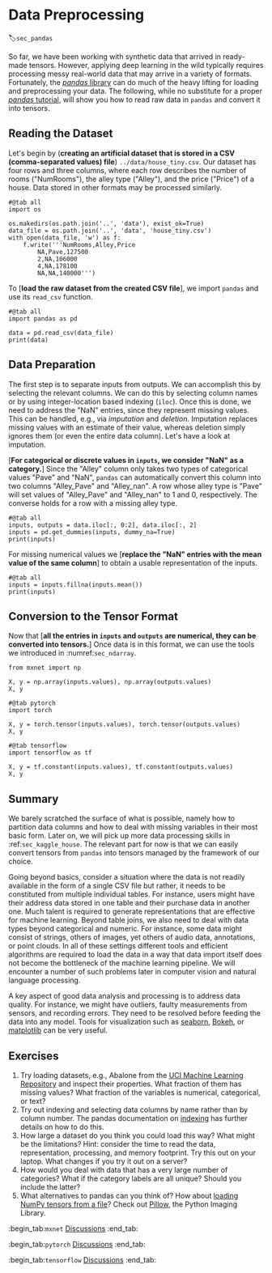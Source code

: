 # Data Preprocessing
:label:`sec_pandas`

So far, we have been working with synthetic data
that arrived in ready-made tensors.
However, applying deep learning in the wild
typically requires processing messy
real-world data that may arrive
in a variety of formats.
Fortunately, the [*pandas* library](https://pandas.pydata.org/) 
can do much of the heavy lifting
for loading and preprocessing your data.
The following, while no substitute for a proper [*pandas* tutorial](https://pandas.pydata.org/pandas-docs/stable/user_guide/10min.html), will show you 
how to read raw data in `pandas` and convert it into tensors. 


## Reading the Dataset

Let's begin by (**creating an artificial dataset that is stored in a
CSV (comma-separated values) file**)
`../data/house_tiny.csv`. Our dataset has four rows and three columns, where each row describes the number of rooms ("NumRooms"), the alley type ("Alley"), and the price ("Price") of a house. Data stored in other
formats may be processed similarly.

```{.python .input}
#@tab all
import os

os.makedirs(os.path.join('..', 'data'), exist_ok=True)
data_file = os.path.join('..', 'data', 'house_tiny.csv')
with open(data_file, 'w') as f:
    f.write('''NumRooms,Alley,Price
        NA,Pave,127500
        2,NA,106000
        4,NA,178100
        NA,NA,140000''')
```

To [**load the raw dataset from the created CSV file**],
we import `pandas` and use its `read_csv` function.

```{.python .input}
#@tab all
import pandas as pd

data = pd.read_csv(data_file)
print(data)
```

## Data Preparation

The first step is to separate inputs from outputs. We can accomplish this by selecting the relevant columns. We can do this by selecting column names or by using integer-location based indexing (`iloc`). Once this is done, we need to address the "NaN" entries, since they represent missing values. This can be handled, e.g., via *imputation* and *deletion*. Imputation replaces missing values with an estimate of their value, whereas deletion simply ignores them (or even the entire data column). Let's have a look at imputation. 

[**For categorical or discrete values in `inputs`, we consider "NaN" as a category.**]
Since the "Alley" column only takes two types of categorical values "Pave" and "NaN",
`pandas` can automatically convert this column into two columns "Alley_Pave" and "Alley_nan".
A row whose alley type is "Pave" will set values of "Alley_Pave" and "Alley_nan" to 1 and 0, respectively. The converse holds for a row with a missing alley type.

```{.python .input}
#@tab all
inputs, outputs = data.iloc[:, 0:2], data.iloc[:, 2]
inputs = pd.get_dummies(inputs, dummy_na=True)
print(inputs)
```

For missing numerical values 
we [**replace the "NaN" entries with the mean value of the same column**] to obtain a usable representation of the inputs.

```{.python .input}
#@tab all
inputs = inputs.fillna(inputs.mean())
print(inputs)
```

## Conversion to the Tensor Format

Now that [**all the entries in `inputs` and `outputs` are numerical, they can be converted into tensors.**]
Once data is in this format, we can use the tools we introduced in :numref:`sec_ndarray`.

```{.python .input}
from mxnet import np

X, y = np.array(inputs.values), np.array(outputs.values)
X, y
```

```{.python .input}
#@tab pytorch
import torch

X, y = torch.tensor(inputs.values), torch.tensor(outputs.values)
X, y
```

```{.python .input}
#@tab tensorflow
import tensorflow as tf

X, y = tf.constant(inputs.values), tf.constant(outputs.values)
X, y
```

## Summary

We barely scratched the surface of what is possible, namely how to partition data columns and how to deal with missing variables in their most basic form. Later on, we will pick up more data processing skills in :ref:`sec_kaggle_house`. The relevant part for now is that we can easily convert tensors from `pandas` into tensors managed by the framework of our choice. 

Going beyond basics, consider a situation where the data is not readily available in the form of a single CSV file but rather, it needs to be constituted from multiple individual tables.
For instance, users might have their address data stored in one table and their purchase data in another one. Much talent is required to generate representations that are effective for machine learning. Beyond table joins, we also need to deal with data types beyond categorical and numeric. For instance, some data might consist of strings, others of images, yet others of audio data, annotations, or point clouds. In all of these settings different tools and efficient algorithms are required to load the data in a way that data import itself does not become the bottleneck of the machine learning pipeline. We will encounter a number of such problems later in computer vision and natural language processing. 

A key aspect of good data analysis and processing is to address data quality. For instance, we might have outliers, faulty measurements from sensors, and recording errors. They need to be resolved before feeding the data into any model. Tools for visualization such as [seaborn](https://seaborn.pydata.org/), [Bokeh](https://docs.bokeh.org/), or [matplotlib](https://matplotlib.org/) can be very useful.


## Exercises

1. Try loading datasets, e.g., Abalone from the [UCI Machine Learning Repository](https://archive.ics.uci.edu/ml/datasets.php) and inspect their properties. What fraction of them has missing values? What fraction of the variables is numerical, categorical, or text?
1. Try out indexing and selecting data columns by name rather than by column number. The pandas documentation on [indexing](https://pandas.pydata.org/pandas-docs/stable/user_guide/indexing.html) has further details on how to do this.
1. How large a dataset do you think you could load this way? What might be the limitations? Hint: consider the time to read the data, representation, processing, and memory footprint. Try this out on your laptop. What changes if you try it out on a server? 
1. How would you deal with data that has a very large number of categories? What if the category labels are all unique? Should you include the latter?
1. What alternatives to pandas can you think of? How about [loading NumPy tensors from a file](https://numpy.org/doc/stable/reference/generated/numpy.load.html)? Check out [Pillow](https://python-pillow.org/), the Python Imaging Library. 

:begin_tab:`mxnet`
[Discussions](https://discuss.d2l.ai/t/28)
:end_tab:

:begin_tab:`pytorch`
[Discussions](https://discuss.d2l.ai/t/29)
:end_tab:

:begin_tab:`tensorflow`
[Discussions](https://discuss.d2l.ai/t/195)
:end_tab:
